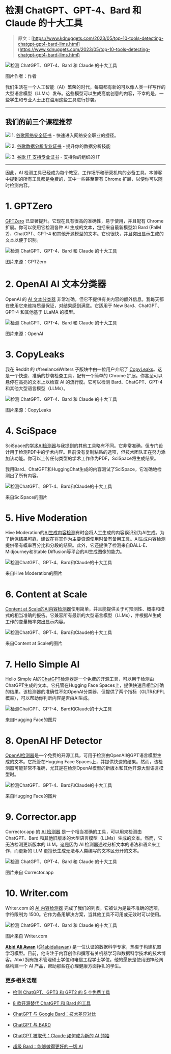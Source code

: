 # 检测 ChatGPT、GPT-4、Bard 和 Claude 的十大工具

> 原文：[https://www.kdnuggets.com/2023/05/top-10-tools-detecting-chatgpt-gpt4-bard-llms.html](https://www.kdnuggets.com/2023/05/top-10-tools-detecting-chatgpt-gpt4-bard-llms.html)

![检测 ChatGPT、GPT-4、Bard 和 Claude 的十大工具](../Images/d6a6d04c88ede147ea03af556543ed69.png)

图片作者：作者

我们生活在一个人工智能（AI）繁荣的时代，每周都有新的可以像人类一样写作的大型语言模型（LLMs）发布。这些模型可以生成高度创意的内容，不幸的是，一些学生和专业人士正在滥用这些工具进行抄袭。

* * *

## 我们的前三个课程推荐

![](../Images/0244c01ba9267c002ef39d4907e0b8fb.png) 1\. [谷歌网络安全证书](https://www.kdnuggets.com/google-cybersecurity) - 快速进入网络安全职业的捷径。

![](../Images/e225c49c3c91745821c8c0368bf04711.png) 2\. [谷歌数据分析专业证书](https://www.kdnuggets.com/google-data-analytics) - 提升你的数据分析技能

![](../Images/0244c01ba9267c002ef39d4907e0b8fb.png) 3\. [谷歌 IT 支持专业证书](https://www.kdnuggets.com/google-itsupport) - 支持你的组织的 IT

* * *

因此，AI 检测工具已经成为每个教室、工作场所和研究机构的必备工具。本博客中提到的所有工具都是免费的，其中一些甚至带有 Chrome 扩展，以便你可以随时检测内容。

# 1\. GPTZero

[GPTZero](https://gptzero.me/) 已显著提升。它现在具有很高的准确性，易于使用，并且配有 Chrome 扩展。你可以使用它检测各种 AI 生成的文本，包括来自最新模型如 Bard (PalM 2)、ChatGPT、GPT-4 和其他开源模型的文本。它也很快，并且突出显示生成的文本以便于识别。

![检测 ChatGPT、GPT-4、Bard 和 Claude 的十大工具](../Images/8cadad5e38533fa9ac0fbe5485b13f49.png)

图片来源：GPTZero

# 2\. OpenAI AI 文本分类器

OpenAI 的 [AI 文本分类器](https://platform.openai.com/ai-text-classifier) 非常准确，但它不提供有关内容的额外信息。我每天都在使用它来维持质量保证，对结果感到满意。它适用于 New Bard、ChatGPT、GPT-4 和其他基于 LLaMA 的模型。

![检测 ChatGPT、GPT-4、Bard 和 Claude 的十大工具](../Images/52a6fff8c67b661a1307586841244111.png)

图片来源：OpenAI

# 3\. CopyLeaks

我在 Reddit 的 r/freelanceWriters 子版块中由一位用户介绍了 [CopyLeaks](https://copyleaks.com/ai-content-detector)。这是一个快速、准确的抄袭检查工具，配有一个简单的 Chrome 扩展。你甚至可以悬停在高亮的文本上以检查 AI 的流行度。它可以检测 Bard、ChatGPT、GPT-4 和其他大型语言模型（LLMs）。

![检测 ChatGPT、GPT-4、Bard 和 Claude 的十大工具](../Images/d4eb105b9b7f413085ebcdc14121c193.png)

图片来源：CopyLeaks

# 4. SciSpace

SciSpace的[学术AI检测器](https://typeset.io/ai-detector)与我提到的其他工具略有不同。它非常准确，但专门设计用于检测PDF中的学术内容。目前没有复制粘贴的选项，但技术团队正在努力添加该功能。你可以上传任何类型的学术工作作为PDF，SciSpace将生成结果。

我用Bard、ChatGPT和HuggingChat生成的内容测试了SciSpace，它准确地检测出了所有内容。

![检测ChatGPT、GPT-4、Bard和Claude的十大工具](../Images/b18d9887eb38333a9f817f614bc814fd.png)

来自SciSpace的图片

# 5. Hive Moderation

Hive Moderation的[AI生成内容检测](https://hivemoderation.com/ai-generated-content-detection)有时会将人工生成的内容误识别为AI生成。为了确保结果可靠，建议在将其作为主要资源使用时备有备用工具。AI生成内容检测提供带有概率百分比和分段的结果。此外，它还提供了检测来自DALL-E、Midjourney和Stable Diffusion等平台的AI生成图像的能力。

![检测ChatGPT、GPT-4、Bard和Claude的十大工具](../Images/30644a5e2c8dc29b19eb3bdec78f5a1b.png)

来自Hive Moderation的图片

# 6. Content at Scale

[Content at Scale的AI内容检测器](https://contentatscale.ai/ai-content-detector/)使用简单，并且能提供关于可预测性、概率和模式的相当准确的报告。它兼容所有最新的大型语言模型（LLMs），并根据AI生成工作的变量概率突出显示内容。

![检测ChatGPT、GPT-4、Bard和Claude的十大工具](../Images/20831827b3c67021aa5defd0f51fa291.png)

来自Content at Scale的图片

# 7. Hello Simple AI

Hello Simple AI的[ChatGPT检测器](https://hello-simpleai-chatgpt-detector-ling.hf.space/)是一个免费的开源工具，可以用于检测由ChatGPT生成的文本。它托管在Hugging Face Spaces上，提供快速且相当准确的结果。该检测器的准确性不如OpenAI分类器，但提供了两个指标（GLTR和PPL概率），可以帮助你判断内容是否由AI生成。

![检测ChatGPT、GPT-4、Bard和Claude的十大工具](../Images/8a596e82a0a19a84aebfbcb8332ac3ac.png)

来自Hugging Face的图片

# 8. OpenAI HF Detector

[OpenAI检测器](https://openai-openai-detector.hf.space/)是一个免费的开源工具，可用于检测由OpenAI的GPT语言模型生成的文本。它托管在Hugging Face Spaces上，并提供快速的结果。然而，该检测器可能非常不准确，尤其是在检测OpenAI模型的新版本和其他开源大型语言模型时。

![检测ChatGPT、GPT-4、Bard和Claude的十大工具](../Images/95ec77c02de3373c432888e5166a8138.png)

来自Hugging Face的图片

# 9. Corrector.app

Corrector.app 的 [AI 检测器](https://corrector.app/ai-content-detector/) 是一个相当准确的工具，可以用来检测由 ChatGPT、Bard 和其他旧版本的大型语言模型（LLMs）生成的文本。然而，它无法检测更新版本的 LLM。这是因为 AI 检测器通过分析文本的语法和语义来工作，而更新的 LLM 更擅长生成无法与人类编写的文本区分开的文本。

![检测 ChatGPT、GPT-4、Bard 和 Claude 的十大工具](../Images/532fb8eb86b8e9f0af24bc4d87baf5e0.png)

图片来自 Corrector.app

# 10\. Writer.com

Writer.com 的 [AI 内容检测器](https://writer.com/ai-content-detector/) 完成了我们的列表，它被认为是最不准确的选项，字符限制为 1500。它作为备用解决方案，当其他工具不可用或无效时可以使用。

![检测 ChatGPT、GPT-4、Bard 和 Claude 的十大工具](../Images/efc5c24eb09e8deb28aa45d6fe639b8e.png)

图片来自 Writer.com

**[Abid Ali Awan](https://www.polywork.com/kingabzpro)** ([@1abidaliawan](https://twitter.com/1abidaliawan)) 是一位认证的数据科学专家，热衷于构建机器学习模型。目前，他专注于内容创作和撰写有关机器学习和数据科学技术的技术博客。Abid 拥有技术管理硕士学位和电信工程学士学位。他的愿景是使用图神经网络构建一个 AI 产品，帮助那些在心理健康方面挣扎的学生。

### 更多相关话题

+   [检测 ChatGPT、GPT3 和 GPT2 的 5 个免费工具](https://www.kdnuggets.com/2023/02/5-free-tools-detecting-chatgpt-gpt3-gpt2.html)

+   [8 款开源替代 ChatGPT 和 Bard 的工具](https://www.kdnuggets.com/2023/04/8-opensource-alternative-chatgpt-bard.html)

+   [ChatGPT 与 Google Bard：技术差异对比](https://www.kdnuggets.com/2023/03/chatgpt-google-bard-comparison-technical-differences.html)

+   [ChatGPT 与 BARD](https://www.kdnuggets.com/chatgpt-vs-bard)

+   [ChatGPT 被取代：Claude 如何成为新的 AI 领袖](https://www.kdnuggets.com/2023/07/chatgpt-dethroned-claude-became-new-ai-leader.html)

+   [超级 Bard：能够做得更好的一切 AI](https://www.kdnuggets.com/2023/05/super-bard-ai-better.html)

